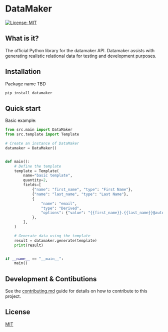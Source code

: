 # DataMaker

[![License: MIT](https://img.shields.io/badge/License-MIT-green.svg)](https://opensource.org/licenses/MIT)

## What is it?

The official Python library for the datamaker API. Datamaker assists with generating realistic relational data for testing and development purposes.

## Installation

Package name TBD

```sh
pip install datamaker
```

## Quick start

Basic example:

```python
from src.main import DataMaker
from src.template import Template

# Create an instance of DataMaker
datamaker = DataMaker()


def main():
    # Define the template
    template = Template(
        name="basic template",
        quantity=2,
        fields=[
            {"name": "first_name", "type": "First Name"},
            {"name": "last_name", "type": "Last Name"},
            {
                "name": "email",
                "type": "Derived",
                "options": {"value": "{{first_name}}.{{last_name}}@automators.com"},
            },
        ],
    )

    # Generate data using the template
    result = datamaker.generate(template)
    print(result)


if __name__ == "__main__":
    main()

```

## Development & Contibutions

See the [contributing.md](/CONTRIBUTING.md) guide for details on how to contribute to this project.

## License

[MIT](https://github.com/automator-com/datamaker-py/blob/main/LICENSE)
